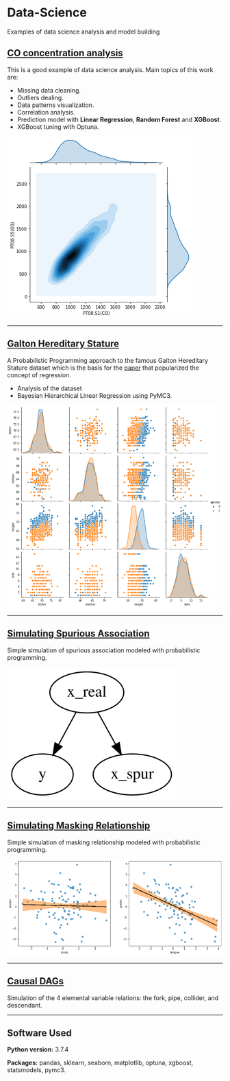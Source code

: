 # Data-Science
Examples of data science analysis and model building

## [CO concentration analysis](https://github.com/elisiojsj/Data-Science/blob/master/CO_concentration-analysis.ipynb)
This is a good example of data science analysis. Main topics of this work are: 
* Missing data cleaning.
* Outliers dealing.
* Data patterns visualization.
* Correlation analysis.
* Prediction model with **Linear Regression**, **Random Forest** and **XGBoost**.
* XGBoost tuning with Optuna.

 ![Correlation](https://github.com/elisiojsj/Data-Science/blob/master/images/CO_corr.png)

---

## [Galton Hereditary Stature](https://github.com/elisiojsj/Data-Science/blob/master/Galton_Hereditary_Stature-analysis.ipynb)
A Probabilistic Programming approach to the famous Galton Hereditary Stature dataset which is the basis for the [paper](http://galton.org/essays/1880-1889/galton-1886-jaigi-regression-stature.pdf) that popularized the concept of regression.
* Analysis of the dataset
* Bayesian Hierarchical Linear Regression using PyMC3.

![Galton](https://github.com/elisiojsj/Data-Science/blob/master/images/galton_height.png)

---

## [Simulating Spurious Association](https://github.com/elisiojsj/Data-Science/blob/master/Spurious_association_simulation.ipynb)
Simple simulation of spurious association modeled with probabilistic programming.

![Spurious](https://github.com/elisiojsj/Data-Science/blob/master/images/spur.svg)

---

## [Simulating Masking Relationship ](https://github.com/elisiojsj/Data-Science/blob/master/Masking_relationship_simulation.ipynb)
Simple simulation of masking relationship modeled with probabilistic programming.

![Masking](https://github.com/elisiojsj/Data-Science/blob/master/images/masking.png)

---

## [Causal DAGs](https://github.com/elisiojsj/Data-Science/blob/master/Causal_DAGs.ipynb)
Simulation of the 4 elemental variable relations: the fork, pipe, collider, and descendant.


---

## Software Used
**Python version:** 3.7.4

**Packages:** pandas, sklearn, seaborn, matplotlib, optuna, xgboost, statsmodels, pymc3. 
